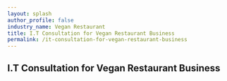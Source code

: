 ```yaml
---
layout: splash 
author_profile: false 
industry_name: Vegan Restaurant
title: I.T Consultation for Vegan Restaurant Business
permalink: /it-consultation-for-vegan-restaurant-business
---
```


## I.T Consultation for Vegan Restaurant Business